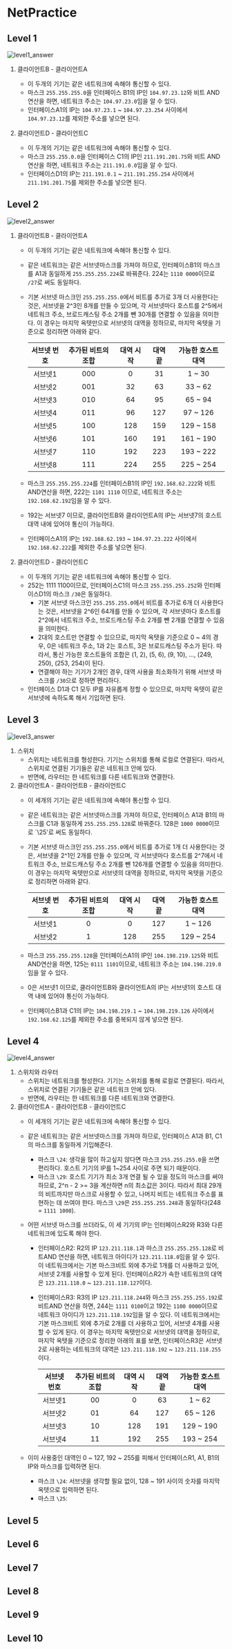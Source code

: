 # NetPractice
## Level 1
![level1_answer](https://user-images.githubusercontent.com/91377377/203239031-2dc6ecfb-471e-4b7d-84ee-951d59f22391.png)
1. 클라이언트B - 클라이언트A
    - 이 두개의 기기는 같은 네트워크에 속해야 통신할 수 있다.
    - 마스크 `255.255.255.0`을 인터페이스 B1의 IP인 `104.97.23.12`와 비트 AND연산을 하면, 네트워크 주소는 `104.97.23.0`임을 알 수 있다.
    - 인터페이스A1의 IP는 `104.97.23.1` ~ `104.97.23.254` 사이에서 `104.97.23.12`를 제외한 주소를 넣으면 된다.

2. 클라이언트D - 클라이언트C
    - 이 두개의 기기는 같은 네트워크에 속해야 통신할 수 있다.
    - 마스크 `255.255.0.0`을 인터페이스 C1의 IP인 `211.191.201.75`와 비트 AND연산을 하면, 네트워크 주소는 `211.191.0.0`임을 알 수 있다.
    - 인터페이스D1의 IP는 `211.191.0.1` ~ `211.191.255.254` 사이에서 `211.191.201.75`를 제외한 주소를 넣으면 된다.

## Level 2
![level2_answer](https://user-images.githubusercontent.com/91377377/203241045-bfb65c80-312c-496d-b7c7-0c1392f9844d.png)
1. 클라이언트B - 클라이언트A
    - 이 두개의 기기는 같은 네트워크에 속해야 통신할 수 있다.
    - 같은 네트워크는 같은 서브넷마스크를 가져야 하므로, 인터페이스B1의 마스크를 A1과 동일하게 `255.255.255.224`로 바꿔준다. 224는 `1110 0000`이므로 `/27`로 써도 동일하다.
    - 기본 서브넷 마스크인 `255.255.255.0`에서 비트를 추가로 3개 더 사용한다는 것은, 서브넷을 2^3인 8개를 만들 수 있으며, 각 서브넷마다 호스트를 2^5에서 네트워크 주소, 브로드캐스팅 주소 2개를 뺀 30개를 연결할 수 있음을 의미한다. 이 경우는 마지막 옥텟만으로 서브넷의 대역을 정하므로, 마지막 옥텟을 기준으로 정리하면 아래와 같다.
    
       | 서브넷 번호 | 추가된 비트의 조합 | 대역 시작 | 대역 끝 | 가능한 호스트 대역 |
       |:---:|:---:|:---:|:---:|:---:|  
       | 서브넷1 | 000 | 0 | 31 | 1 ~ 30 |
       | 서브넷2 | 001 | 32 | 63 | 33 ~ 62 |
       | 서브넷3 | 010 | 64 | 95 | 65 ~ 94 |
       | 서브넷4 | 011 | 96 | 127 | 97 ~ 126 |
       | 서브넷5 | 100 | 128 | 159 | 129 ~ 158 |
       | 서브넷6 | 101 | 160 | 191 | 161 ~ 190 |
       | 서브넷7 | 110 | 192 | 223 | 193 ~ 222 |
       | 서브넷8 | 111 | 224 | 255 | 225 ~ 254 |
  
    - 마스크 `255.255.255.224`를 인터페이스B1의 IP인 `192.168.62.222`와 비트 AND연산을 하면, 222는 `1101 1110` 이므로, 네트워크 주소는 `192.168.62.192`임을 알 수 있다.
    - 192는 서브넷7 이므로, 클라이언트B와 클라이언트A의 IP는 서브넷7의 호스트 대역 내에 있어야 통신이 가능하다.
    - 인터페이스A1의 IP는 `192.168.62.193` ~ `104.97.23.222` 사이에서 `192.168.62.222`를 제외한 주소를 넣으면 된다.

2. 클라이언트D - 클라이언트C
    - 이 두개의 기기는 같은 네트워크에 속해야 통신할 수 있다.
    - 252는 1111 1100이므로, 인터페이스C1의 마스크 `255.255.255.252`와 인터페이스D1의 마스크 `/30`은 동일하다.
        - 기본 서브넷 마스크인 `255.255.255.0`에서 비트를 추가로 6개 더 사용한다는 것은, 서브넷을 2^6인 64개를 만들 수 있으며, 각 서브넷마다 호스트를 2^2에서 네트워크 주소, 브로드캐스팅 주소 2개를 뺀 2개를 연결할 수 있음을 의미한다.
        - 2대의 호스트만 연결할 수 있으므로, 마지막 옥텟을 기준으로 0 ~ 4의 경우, 0은 네트워크 주소, 1과 2는 호스트, 3은 브로드캐스팅 주소가 된다. 따라서, 통신 가능한 호스트들의 조합은 (1, 2), (5, 6), (9, 10), ..., (249, 250), (253, 254)이 된다.
        - 연결해야 하는 기기가 2개인 경우, 대역 사용을 최소화하기 위해 서브넷 마스크를 `/30`으로 정하면 편리하다.
    - 인터페이스 D1과 C1 모두 IP를 자유롭게 정할 수 있으므로, 마지막 옥텟이 같은 서브넷에 속하도록 해서 기입하면 된다.

## Level 3
![level3_answer](https://user-images.githubusercontent.com/91377377/203473331-eeb7ce32-7bb0-45cd-8604-a5d7339d30a0.png)
1. 스위치
    - 스위치는 네트워크를 형성한다. 기기는 스위치를 통해 로컬로 연결된다. 따라서, 스위치로 연결된 기기들은 같은 네트워크 안에 있다.
    - 반면에, 라우터는 한 네트워크를 다른 네트워크와 연결한다.
2. 클라이언트A - 클라이언트B - 클라이언트C
    - 이 세개의 기기는 같은 네트워크에 속해야 통신할 수 있다.
    - 같은 네트워크는 같은 서브넷마스크를 가져야 하므로, 인터페이스 A1과 B1의 마스크를 C1과 동일하게 `255.255.255.128`로 바꿔준다. 128은 `1000 0000`이므로 `\25'로 써도 동일하다.
    - 기본 서브넷 마스크인 `255.255.255.0`에서 비트를 추가로 1개 더 사용한다는 것은, 서브넷을 2^1인 2개를 만들 수 있으며, 각 서브넷마다 호스트를 2^7에서 네트워크 주소, 브로드캐스팅 주소 2개를 뺀 126개를 연결할 수 있음을 의미한다. 이 경우는 마지막 옥텟만으로 서브넷의 대역을 정하므로, 마지막 옥텟을 기준으로 정리하면 아래와 같다.
    
       | 서브넷 번호 | 추가된 비트의 조합 | 대역 시작 | 대역 끝 | 가능한 호스트 대역 |
       |:---:|:---:|:---:|:---:|:---:|  
       | 서브넷1 | 0 | 0 | 127 | 1 ~ 126 |
       | 서브넷2 | 1 | 128 | 255 | 129 ~ 254 |
  
    - 마스크 `255.255.255.128`을 인터페이스A1의 IP인 `104.198.219.125`와 비트 AND연산을 하면, 125는 `0111 1101`이므로, 네트워크 주소는 `104.198.219.0`임을 알 수 있다.
    - 0은 서브넷1 이므로, 클라이언트B와 클라이언트A의 IP는 서브넷1의 호스트 대역 내에 있어야 통신이 가능하다.
    - 인터페이스B1과 C1의 IP는 `104.198.219.1` ~ `104.198.219.126` 사이에서 `192.168.62.125`를 제외한 주소를 중복되지 않게 넣으면 된다.

## Level 4
![level4_answer](https://user-images.githubusercontent.com/91377377/203483705-f1082002-986f-44aa-a1fc-0b8172c816d1.png)
1. 스위치와 라우터
    - 스위치는 네트워크를 형성한다. 기기는 스위치를 통해 로컬로 연결된다. 따라서, 스위치로 연결된 기기들은 같은 네트워크 안에 있다.
    - 반면에, 라우터는 한 네트워크를 다른 네트워크와 연결한다.
2. 클라이언트A - 클라이언트B - 클라이언트C
    - 이 세개의 기기는 같은 네트워크에 속해야 통신할 수 있다.
    - 같은 네트워크는 같은 서브넷마스크를 가져야 하므로, 인터페이스 A1과 B1, C1의 마스크를 동일하게 기입해준다.
        - 마스크 `\24`: 생각을 많이 하고싶지 않다면 마스크 `255.255.255.0`을 쓰면 편리하다. 호스트 기기의 IP를 1~254 사이로 주면 되기 때문이다.
        - 마스크 `\29`: 호스트 기기가 최소 3개 연결 될 수 있을 정도의 마스크를 써야하므로, 2^n - 2 >= 3을 계산하면 n의 최소값은 3이다. 따라서 최대 29개의 비트까지만 마스크로 사용할 수 있고, 나머지 비트는 네트워크 주소를 표현하는 데 쓰여야 한다. 마스크 `\29`은 `255.255.255.248`과 동일하다(248 = `1111 1000`).
    - 어떤 서브넷 마스크를 쓰더라도, 이 세 기기의 IP는 인터페이스R2와 R3와 다른 네트워크에 있도록 해야 한다.
        - 인터페이스R2: R2의 IP `123.211.118.1`과 마스크 `255.255.255.128`로 비트AND 연산을 하면, 네트워크 아이디가 `123.211.118.0`임을 알 수 있다. 이 네트워크에서는 기본 마스크비트 외에 추가로 1개를 더 사용하고 있어, 서브넷 2개를 사용할 수 있게 된다. 인터페이스R2가 속한 네트워크의 대역은 `123.211.118.0` ~ `123.211.118.127`이다.
        - 인터페이스R3: R3의 IP `123.211.118.244`와 마스크 `255.255.255.192`로 비트AND 연산을 하면, 244는 `1111 0100`이고 192는 `1100 0000`이므로 네트워크 아이디가 `123.211.118.192`임을 알 수 있다. 이 네트워크에서는 기본 마스크비트 외에 추가로 2개를 더 사용하고 있어, 서브넷 4개를 사용할 수 있게 된다. 이 경우는 마지막 옥텟만으로 서브넷의 대역을 정하므로, 마지막 옥텟을 기준으로 정리한 아래의 표를 보면, 인터페이스R3은 서브넷2로 사용하는 네트워크의 대역은 `123.211.118.192` ~ `123.211.118.255`이다.
        
            | 서브넷 번호 | 추가된 비트의 조합 | 대역 시작 | 대역 끝 | 가능한 호스트 대역 |
            |:---:|:---:|:---:|:---:|:---:|  
            | 서브넷1 | 00 | 0 | 63 | 1 ~ 62 |
            | 서브넷2 | 01 | 64 | 127 | 65 ~ 126 |
            | 서브넷3 | 10 | 128 | 191 | 129 ~ 190 |
            | 서브넷4 | 11 | 192 | 255 | 193 ~ 254 |
     
     - 이미 사용중인 대역인 0 ~ 127, 192 ~ 255를 피해서 인터페이스R1, A1, B1의 IP와 마스크를 입력하면 된다.
        -  마스크 `\24`: 서브넷을 생각할 필요 없이, 128 ~ 191 사이의 숫자를 마지막 옥텟으로 입력하면 된다.
        -  마스크 `\25`: 
    

## Level 5


## Level 6


## Level 7


## Level 8


## Level 9


## Level 10

